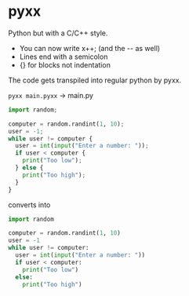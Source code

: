 # pyxx

Python but with a C/C++ style.

- You can now write x++; (and the -- as well)
- Lines end with a semicolon
- {} for blocks not indentation

The code gets transpiled into regular python by pyxx.

```pyxx main.pyxx``` -> main.py

```python
import random;

computer = random.randint(1, 10);
user = -1;
while user != computer {
  user = int(input("Enter a number: "));
  if user < computer {
    print("Too low");
  } else {
    print("Too high");
  }
}
```
converts into
```python
import random

computer = random.randint(1, 10)
user = -1
while user != computer:
  user = int(input("Enter a number: "))
  if user < computer:
    print("Too low")
  else:
    print("Too high")
```
